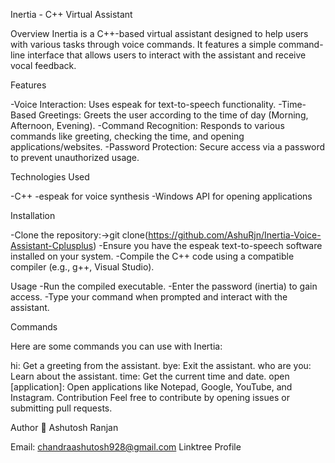 Inertia - C++ Virtual Assistant

Overview
Inertia is a C++-based virtual assistant designed to help users with various tasks through voice commands. It features a simple command-line interface that allows users to interact with the assistant and receive vocal feedback.

Features

-Voice Interaction: Uses espeak for text-to-speech functionality.
-Time-Based Greetings: Greets the user according to the time of day (Morning, Afternoon, Evening).
-Command Recognition: Responds to various commands like greeting, checking the time, and opening applications/websites.
-Password Protection: Secure access via a password to prevent unauthorized usage.

Technologies Used

-C++
-espeak for voice synthesis
-Windows API for opening applications

Installation

-Clone the repository:->git clone(https://github.com/AshuRjn/Inertia-Voice-Assistant-Cplusplus)
-Ensure you have the espeak text-to-speech software installed on your system.
-Compile the C++ code using a compatible compiler (e.g., g++, Visual Studio).

Usage
-Run the compiled executable.
-Enter the password (inertia) to gain access.
-Type your command when prompted and interact with the assistant.

Commands

Here are some commands you can use with Inertia:

hi: Get a greeting from the assistant.
bye: Exit the assistant.
who are you: Learn about the assistant.
time: Get the current time and date.
open [application]: Open applications like Notepad, Google, YouTube, and Instagram.
Contribution
Feel free to contribute by opening issues or submitting pull requests.

Author
👤 Ashutosh Ranjan

Email: chandraashutosh928@gmail.com
Linktree Profile
